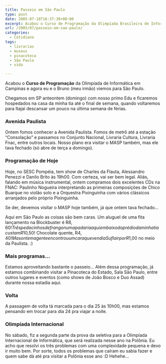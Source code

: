 ```yaml
---
title: Passeio em São Paulo
type: post
date: 2005-07-18T16:37:30+00:00
excerpt: Acabou o Curso de Programação da Olimpíada Brasileira de Informática em Campinas e agora eu e o Bruno (meu irmão) estamos em São Paulo.
url: /2005/07/passeio-em-sao-paulo/
categories:
  - Cotidiano
tags:
  - livrarias
  - museus
  - pinacoteca
  - São Paulo
  - vida

---
```

Acabou o **Curso de Programação** da Olimpíada de Informática em Campinas e agora eu e o Bruno (meu irmão) viemos para São Paulo.

Chegamos em SP anteontem (domingo) com nosso primo Edu e ficaremos hospedados na casa da minha tia até o final de semana, quando voltaremos para Itajaí descansar um pouco na última semana de férias.

### Avenida Paulista

Ontem fomos conhecer a Avenida Paulista. Fomos de metrô até a estação “Consolação” e passamos no Conjunto Nacional, Livraria Cultura, Livraria Fnac, entre outros locais. Nosso plano era visitar o MASP também, mas ele tava fechado (só abre de terça a domingo).

### Programação de Hoje

Hoje, no SESC Pompéia, tem show de Charles da Flauta, Alessandro Penezzi e Danilo Brito às 19h00. Com certeza, vai ser bem legal. Aliás, falando em música instrumental, ontem compramos dois excelentes CDs na FNAC: Paulinho Nogueira interpretando as primeiras composições de Chico Buarque no violão solo e a Orquestra Pixinguinha com vários clássicos arranjados pelo próprio Pixinguinha.

Se der, devemos visitar o MASP hoje também, já que ontem tava fechado…

Aqui em São Paulo as coisas são bem caras. Um aluguel de uma fita lançamento na Blockbuster é R$8,60! Três pedacinhos de frango numa padaria aqui embaixo do prédio da minha tia custam R$10,50! Chocolate quente, R$4,40! Mas ontem a gente encontrou um cara que vendia Suflair por R$1,00 no meio da Paulista. :)

### Mais programas…

Estamos aproveitando bastante o passeio… Além dessa programação, já estamos combinando visitar a Pinacoteca do Estado, Sala São Paulo, entre outros lugares e eventos (como shows de João Bosco e Duo Assad) durante nossa estadia aqui.

### Volta

A passagem de volta tá marcada para o dia 25 às 10h00, mas estamos pensando em trocar para dia 24 pra viajar a noite.

### Olimpíada Internacional

No sábado, fiz a segunda parte da prova da seletiva para a Olimpíada Internacional de Informática, que será realizada nesse ano na Polônia. Eu acho que resolvi os três problemas com uma complexidade pequena e devo ir muito bem. Por sorte, todos os problemas que caíram eu sabia fazer e quem sabe dá até pra visitar a Polônia esse ano :D Hehehe…
